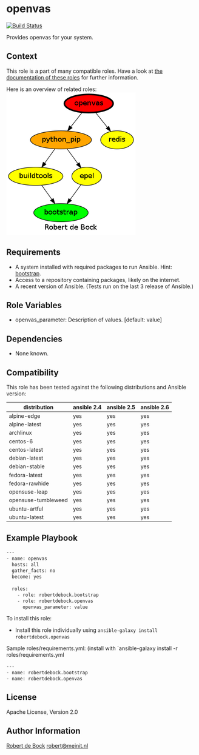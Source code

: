 openvas
=========

[![Build Status](https://travis-ci.org/robertdebock/ansible-role-openvas.svg?branch=master)](https://travis-ci.org/robertdebock/ansible-role-openvas)

Provides openvas for your system.

Context
--------
This role is a part of many compatible roles. Have a look at [the documentation of these roles](https://robertdebock.nl/) for further information.

Here is an overview of related roles:
![dependencies](https://raw.githubusercontent.com/robertdebock/drawings/artifacts/openvas.png "Dependency")

Requirements
------------

- A system installed with required packages to run Ansible. Hint: [bootstrap](https://galaxy.ansible.com/robertdebock/bootstrap).
- Access to a repository containing packages, likely on the internet.
- A recent version of Ansible. (Tests run on the last 3 release of Ansible.)

Role Variables
--------------

- openvas_parameter: Description of values. [default: value]

Dependencies
------------

- None known.

Compatibility
-------------

This role has been tested against the following distributions and Ansible version:

|distribution|ansible 2.4|ansible 2.5|ansible 2.6|
|------------|-----------|-----------|-----------|
|alpine-edge|yes|yes|yes|
|alpine-latest|yes|yes|yes|
|archlinux|yes|yes|yes|
|centos-6|yes|yes|yes|
|centos-latest|yes|yes|yes|
|debian-latest|yes|yes|yes|
|debian-stable|yes|yes|yes|
|fedora-latest|yes|yes|yes|
|fedora-rawhide|yes|yes|yes|
|opensuse-leap|yes|yes|yes|
|opensuse-tumbleweed|yes|yes|yes|
|ubuntu-artful|yes|yes|yes|
|ubuntu-latest|yes|yes|yes|

Example Playbook
----------------

```
---
- name: openvas
  hosts: all
  gather_facts: no
  become: yes

  roles:
    - role: robertdebock.bootstrap
    - role: robertdebock.openvas
      openvas_parameter: value
```

To install this role:
- Install this role individually using `ansible-galaxy install robertdebock.openvas`

Sample roles/requirements.yml: (install with `ansible-galaxy install -r roles/requirements.yml
```
---
- name: robertdebock.bootstrap
- name: robertdebock.openvas
```

License
-------

Apache License, Version 2.0

Author Information
------------------

[Robert de Bock](https://robertdebock.nl/) <robert@meinit.nl>